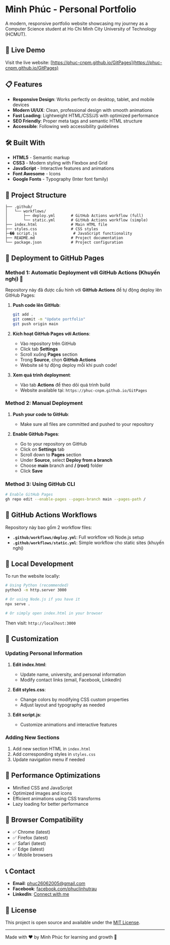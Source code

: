 # Minh Phúc - Personal Portfolio

A modern, responsive portfolio website showcasing my journey as a Computer Science student at Ho Chi Minh City University of Technology (HCMUT).

## 🚀 Live Demo

Visit the live website: [https://phuc-cnpm.github.io/GitPages](https://phuc-cnpm.github.io/GitPages)

## 📋 Features

- **Responsive Design**: Works perfectly on desktop, tablet, and mobile devices
- **Modern UI/UX**: Clean, professional design with smooth animations
- **Fast Loading**: Lightweight HTML/CSS/JS with optimized performance
- **SEO Friendly**: Proper meta tags and semantic HTML structure
- **Accessible**: Following web accessibility guidelines

## 🛠️ Built With

- **HTML5** - Semantic markup
- **CSS3** - Modern styling with Flexbox and Grid
- **JavaScript** - Interactive features and animations
- **Font Awesome** - Icons
- **Google Fonts** - Typography (Inter font family)

## 📁 Project Structure

```
├── .github/
│   └── workflows/
│       ├── deploy.yml       # GitHub Actions workflow (full)
│       └── static.yml       # GitHub Actions workflow (simple)
├── index.html               # Main HTML file
├── styles.css               # CSS styles
├─�� script.js                # JavaScript functionality
├── README.md                # Project documentation
└── package.json             # Project configuration
```

## 🚀 Deployment to GitHub Pages

### Method 1: Automatic Deployment với GitHub Actions (Khuyến nghị) 🤖

Repository này đã được cấu hình với **GitHub Actions** để tự động deploy lên GitHub Pages:

1. **Push code lên GitHub**:
   ```bash
   git add .
   git commit -m "Update portfolio"
   git push origin main
   ```

2. **Kích hoạt GitHub Pages với Actions**:
   - Vào repository trên GitHub
   - Click tab **Settings**
   - Scroll xuống **Pages** section
   - Trong **Source**, chọn **GitHub Actions**
   - Website sẽ tự động deploy mỗi khi push code!

3. **Xem quá trình deployment**:
   - Vào tab **Actions** để theo dõi quá trình build
   - Website available tại: `https://phuc-cnpm.github.io/GitPages`

### Method 2: Manual Deployment

1. **Push your code to GitHub**:
   - Make sure all files are committed and pushed to your repository

2. **Enable GitHub Pages**:
   - Go to your repository on GitHub
   - Click on **Settings** tab
   - Scroll down to **Pages** section
   - Under **Source**, select **Deploy from a branch**
   - Choose **main** branch and **/ (root)** folder
   - Click **Save**

### Method 3: Using GitHub CLI

```bash
# Enable GitHub Pages
gh repo edit --enable-pages --pages-branch main --pages-path /
```

## 🔄 GitHub Actions Workflows

Repository này bao gồm 2 workflow files:

- **`.github/workflows/deploy.yml`**: Full workflow với Node.js setup
- **`.github/workflows/static.yml`**: Simple workflow cho static sites (khuyến nghị)

## 🔧 Local Development

To run the website locally:

```bash
# Using Python (recommended)
python3 -m http.server 3000

# Or using Node.js if you have it
npx serve .

# Or simply open index.html in your browser
```

Then visit: `http://localhost:3000`

## 📝 Customization

### Updating Personal Information

1. **Edit index.html**:
   - Update name, university, and personal information
   - Modify contact links (email, Facebook, LinkedIn)

2. **Edit styles.css**:
   - Change colors by modifying CSS custom properties
   - Adjust layout and typography as needed

3. **Edit script.js**:
   - Customize animations and interactive features

### Adding New Sections

1. Add new section HTML in `index.html`
2. Add corresponding styles in `styles.css`
3. Update navigation menu if needed

## 🌟 Performance Optimizations

- Minified CSS and JavaScript
- Optimized images and icons
- Efficient animations using CSS transforms
- Lazy loading for better performance

## 📱 Browser Compatibility

- ✅ Chrome (latest)
- ✅ Firefox (latest)
- ✅ Safari (latest)
- ✅ Edge (latest)
- ✅ Mobile browsers

## 📞 Contact

- **Email**: phuc26062005@gmail.com
- **Facebook**: [facebook.com/phuclinhutrau](https://facebook.com/phuclinhutrau)
- **LinkedIn**: [Connect with me](https://linkedin.com/in/minh-phuc-nguyen)

## 📄 License

This project is open source and available under the [MIT License](LICENSE).

---

Made with ❤️ by Minh Phúc for learning and growth 🚀
